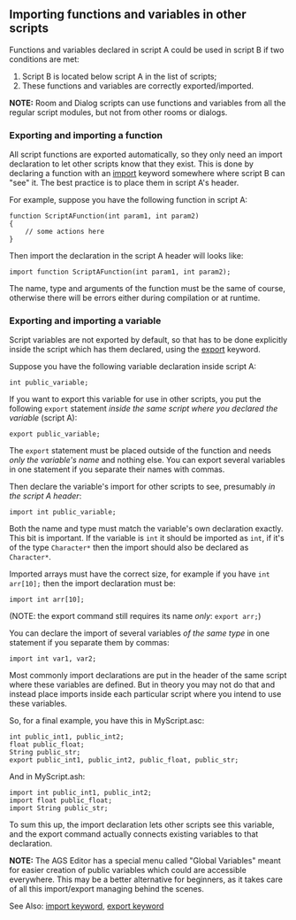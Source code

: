 ## Importing functions and variables in other scripts

Functions and variables declared in script A could be used in script B if two conditions are met:
1. Script B is located below script A in the list of scripts;
2. These functions and variables are correctly exported/imported.

**NOTE:** Room and Dialog scripts can use functions and variables from all the regular script modules, but not from other rooms or dialogs.

### Exporting and importing a function

All script functions are exported automatically, so they only need an import declaration to let other scripts know that they exist. This is done by declaring a function with an [import](ScriptKeywords#import) keyword somewhere where script B can "see" it. The best practice is to place them in script A's header.

For example, suppose you have the following function in script A:

    function ScriptAFunction(int param1, int param2)
    {
        // some actions here
    }

Then import the declaration in the script A header will looks like:

    import function ScriptAFunction(int param1, int param2);

The name, type and arguments of the function must be the same of course, otherwise there will be errors either during compilation or at runtime.

### Exporting and importing a variable

Script variables are not exported by default, so that has to be done explicitly inside the script which has them declared, using the [export](ScriptKeywords#export) keyword.

Suppose you have the following variable declaration inside script A:

    int public_variable;

If you want to export this variable for use in other scripts, you put the following `export` statement *inside the same script where you declared the variable* (script A):

    export public_variable;

The `export` statement must be placed outside of the function and needs _only the variable's name_ and nothing else. You can export several variables in one statement if you separate their names with commas.

Then declare the variable's import for other scripts to see, presumably *in the script A header*:

    import int public_variable;

Both the name and type must match the variable's own declaration exactly.<br>
This bit is important. If the variable is `int` it should be imported as `int`, if it's of the type `Character*` then the import should also be declared as `Character*`.

Imported arrays must have the correct size, for example if you have `int arr[10];` then the import declaration must be:

    import int arr[10];

(NOTE: the export command still requires its name *only*: `export arr;`)

You can declare the import of several variables _of the same type_ in one statement if you separate them by commas:

    import int var1, var2;

Most commonly import declarations are put in the header of the same script where these variables are defined. But in theory you may not do that and instead place imports inside each particular script where you intend to use these variables.

So, for a final example, you have this in MyScript.asc:

    int public_int1, public_int2;
    float public_float;
    String public_str;
    export public_int1, public_int2, public_float, public_str;

And in MyScript.ash:

    import int public_int1, public_int2;
    import float public_float;
    import String public_str;

To sum this up, the import declaration lets other scripts see this variable, and the export command actually connects existing variables to that declaration.

**NOTE:** The AGS Editor has a special menu called "Global Variables" meant for easier creation of public variables which could are accessible everywhere. This may be a better alternative for beginners, as it takes care of all this import/export managing behind the scenes.

See Also: [import keyword](ScriptKeywords#import), [export keyword](ScriptKeywords#export)
